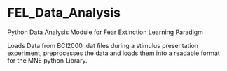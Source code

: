 # FEL_Data_Analysis
Python Data Analysis Module for Fear Extinction Learning Paradigm

Loads Data from BCI2000 .dat files during a stimulus presentation experiment, preprocesses the data and loads them into a readable format for the MNE python Library. 
